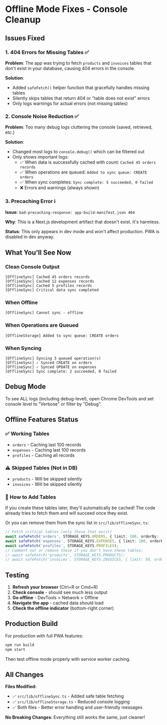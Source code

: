 # Offline Mode Fixes - Console Cleanup

## Issues Fixed

### 1. **404 Errors for Missing Tables** ✅
**Problem**: The app was trying to fetch `products` and `invoices` tables that don't exist in your database, causing 404 errors in the console.

**Solution**: 
- Added `safeFetch()` helper function that gracefully handles missing tables
- Silently skips tables that return 404 or "table does not exist" errors
- Only logs warnings for actual errors (not missing tables)

### 2. **Console Noise Reduction** ✅
**Problem**: Too many debug logs cluttering the console (saved, retrieved, etc.)

**Solution**:
- Changed most logs to `console.debug()` which can be filtered out
- Only shows important logs:
  - ✅ When data is successfully cached with count: `Cached 45 orders records`
  - ✅ When operations are queued: `Added to sync queue: CREATE orders`
  - ✅ When sync completes: `Sync complete: 5 succeeded, 0 failed`
  - ❌ Errors and warnings (always shown)

### 3. **Precaching Error** ℹ️
**Issue**: `bad-precaching-response: app-build-manifest.json 404`

**Why**: This is a Next.js development artifact that doesn't exist. It's harmless.

**Status**: This only appears in dev mode and won't affect production. PWA is disabled in dev anyway.

## What You'll See Now

### Clean Console Output
```
[OfflineSync] Cached 45 orders records
[OfflineSync] Cached 12 expenses records  
[OfflineSync] Cached 5 profiles records
[OfflineSync] Critical data sync completed
```

### When Offline
```
[OfflineSync] Cannot sync - offline
```

### When Operations are Queued
```
[OfflineStorage] Added to sync queue: CREATE orders
```

### When Syncing
```
[OfflineSync] Syncing 3 queued operation(s)
[OfflineSync] ✓ Synced CREATE on orders
[OfflineSync] ✓ Synced UPDATE on expenses
[OfflineSync] Sync complete: 2 succeeded, 0 failed
```

## Debug Mode

To see ALL logs (including debug-level), open Chrome DevTools and set console level to "Verbose" or filter by "Debug".

## Offline Features Status

### ✅ Working Tables
- `orders` - Caching last 100 records
- `expenses` - Caching last 100 records
- `profiles` - Caching all records

### ⚠️ Skipped Tables (Not in DB)
- `products` - Will be skipped silently
- `invoices` - Will be skipped silently

### 📝 How to Add Tables

If you create these tables later, they'll automatically be cached! The code already tries to fetch them and will succeed once they exist.

Or you can remove them from the sync list in `src/lib/offlineSync.ts`:

```typescript
// Fetch critical tables (only those that exist)
await safeFetch('orders', STORAGE_KEYS.ORDERS, { limit: 100, orderBy: 'created_at' });
await safeFetch('expenses', STORAGE_KEYS.EXPENSES, { limit: 100, orderBy: 'created_at' });
await safeFetch('profiles', STORAGE_KEYS.PROFILES);
// Comment out or remove these if you don't have these tables:
// await safeFetch('products', STORAGE_KEYS.PRODUCTS);
// await safeFetch('invoices', STORAGE_KEYS.INVOICES, { limit: 50, orderBy: 'created_at' });
```

## Testing

1. **Refresh your browser** (Ctrl+R or Cmd+R)
2. **Check console** - should see much less output
3. **Go offline** - DevTools > Network > Offline
4. **Navigate the app** - cached data should load
5. **Check the offline indicator** (bottom-right corner)

## Production Build

For production with full PWA features:
```bash
npm run build
npm start
```

Then test offline mode properly with service worker caching.

## All Changes

**Files Modified:**
- ✅ `src/lib/offlineSync.ts` - Added safe table fetching
- ✅ `src/lib/offlineStorage.ts` - Reduced console logging
- ✅ Both files - Better error handling and user-friendly messages

**No Breaking Changes**: Everything still works the same, just cleaner!

